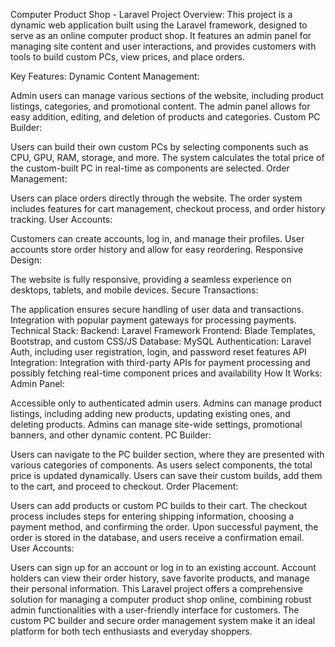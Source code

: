 Computer Product Shop - Laravel Project
Overview:
This project is a dynamic web application built using the Laravel framework, designed to serve as an online computer product shop. It features an admin panel for managing site content and user interactions, and provides customers with tools to build custom PCs, view prices, and place orders.

Key Features:
Dynamic Content Management:

Admin users can manage various sections of the website, including product listings, categories, and promotional content.
The admin panel allows for easy addition, editing, and deletion of products and categories.
Custom PC Builder:

Users can build their own custom PCs by selecting components such as CPU, GPU, RAM, storage, and more.
The system calculates the total price of the custom-built PC in real-time as components are selected.
Order Management:

Users can place orders directly through the website.
The order system includes features for cart management, checkout process, and order history tracking.
User Accounts:

Customers can create accounts, log in, and manage their profiles.
User accounts store order history and allow for easy reordering.
Responsive Design:

The website is fully responsive, providing a seamless experience on desktops, tablets, and mobile devices.
Secure Transactions:

The application ensures secure handling of user data and transactions.
Integration with popular payment gateways for processing payments.
Technical Stack:
Backend: Laravel Framework
Frontend: Blade Templates, Bootstrap, and custom CSS/JS
Database: MySQL
Authentication: Laravel Auth, including user registration, login, and password reset features
API Integration: Integration with third-party APIs for payment processing and possibly fetching real-time component prices and availability
How It Works:
Admin Panel:

Accessible only to authenticated admin users.
Admins can manage product listings, including adding new products, updating existing ones, and deleting products.
Admins can manage site-wide settings, promotional banners, and other dynamic content.
PC Builder:

Users can navigate to the PC builder section, where they are presented with various categories of components.
As users select components, the total price is updated dynamically.
Users can save their custom builds, add them to the cart, and proceed to checkout.
Order Placement:

Users can add products or custom PC builds to their cart.
The checkout process includes steps for entering shipping information, choosing a payment method, and confirming the order.
Upon successful payment, the order is stored in the database, and users receive a confirmation email.
User Accounts:

Users can sign up for an account or log in to an existing account.
Account holders can view their order history, save favorite products, and manage their personal information.
This Laravel project offers a comprehensive solution for managing a computer product shop online, combining robust admin functionalities with a user-friendly interface for customers. The custom PC builder and secure order management system make it an ideal platform for both tech enthusiasts and everyday shoppers.
